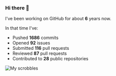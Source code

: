 ### Hi there 👋

I've been working on GitHub for about **6** years now.

In that time I've:

- Pushed **1686** commits
- Opened **92** issues
- Submitted **116** pull requests
- Reviewed **87** pull requests
- Contributed to **28** public repositories


![My scrobbles](https://www.last.fm/user/dotdub)
<!-- https://www.last.fm/user/dotdub/library/albums?from=2025-03-12&to={{ TODAY_DATE }} -->


<!-- [![GitHub Streak](https://streak-stats.demolab.com?user=darynwhite&theme=dark&hide_border=true&date_format=%5BY.%5Dn.j&background=45%2C192ED0%2C000000)](https://git.io/streak-stats) -->
